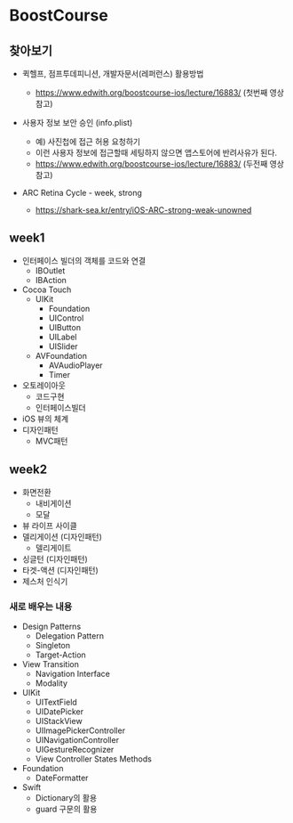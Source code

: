 # BoostCourse

## 찾아보기

- 퀵헬프, 점프투데피니션, 개발자문서(레퍼런스) 활용방법
  - https://www.edwith.org/boostcourse-ios/lecture/16883/ (첫번째 영상 참고)
- 사용자 정보 보안 승인 (info.plist)
  - 예) 사진첩에 접근 허용 요청하기
  - 이런 사용자 정보에 접근할때 세팅하지 않으면 앱스토어에 반려사유가 된다.
  - https://www.edwith.org/boostcourse-ios/lecture/16883/ (두전째 영상 참고)

- ARC Retina Cycle - week, strong
  - https://shark-sea.kr/entry/iOS-ARC-strong-weak-unowned

## week1

- 인터페이스 빌더의 객체를 코드와 연결
  - IBOutlet
  - IBAction
- Cocoa Touch
  - UIKit
    - Foundation
    - UIControl
    - UIButton
    - UILabel
    - UISlider
  - AVFoundation
    - AVAudioPlayer
    - Timer
- 오토레이아웃
  - 코드구현
  - 인터페이스빌더
- iOS 뷰의 체계
- 디자인패턴
  - MVC패턴

## week2

- 화면전환
  - 내비게이션
  - 모달
- 뷰 라이프 사이클
- 델리게이션 (디자인패턴)
  - 델리게이트
- 싱글턴 (디자인패턴)
- 타겟-액션 (디자인패턴)
- 제스처 인식기

### 새로 배우는 내용

- Design Patterns
  - Delegation Pattern
  - Singleton
  - Target-Action
- View Transition
  - Navigation Interface
  - Modality
- UIKit
  - UITextField
  - UIDatePicker
  - UIStackView
  - UIImagePickerController
  - UINavigationController
  - UIGestureRecognizer
  - View Controller States Methods
- Foundation
  - DateFormatter
- Swift
  - Dictionary의 활용
  - guard 구문의 활용